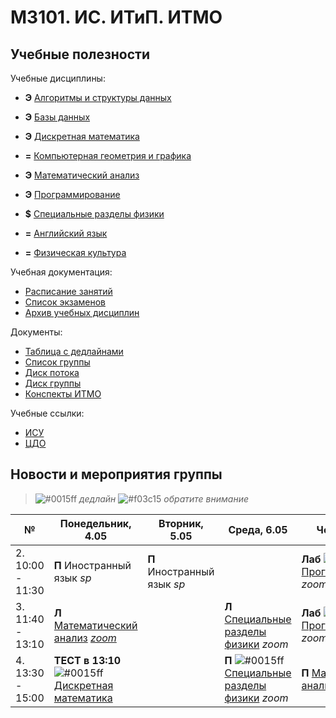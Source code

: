 # M3101. ИС. ИТиП. ИТМО

## Учебные полезности

Учебные дисциплины:
* **Э** [Алгоритмы и структуры данных](Subjects/Algorithms.md)
* **Э** [Базы данных](Subjects/Databases.md)
* **Э** [Дискретная математика](Subjects/DiscreteMathematics.md)
* **=** [Компьютерная геометрия и графика](Subjects/ComputerGeometryAndGraphics.md)
* **Э** [Математический анализ](Subjects/MathematicalAnalysis.md)
* **Э** [Программирование](Subjects/Programming.md)
* **$** [Специальные разделы физики](Subjects/Physics.md)

* **=** [Английский язык](https://vk.cc/ak65kn)
* **=** [Физическая культура](https://isu.ifmo.ru/pls/apex/f?p=2153:15:108337501947348::NO:RP,3::)

Учебная документация:
* [Расписание занятий](Timetable.md#Расписание)
* [Список экзаменов](Timetable.md#Экзамены)
* [Архив учебных дисциплин](Subjects/Archive/README.md)

Документы:
* [Таблица с дедлайнами](https://docs.google.com/spreadsheets/d/1cRn8rUsxOMyPOczXcyuTHq2O2s8YiK2KlF5f5xwN25g/edit)
* [Список группы](GroupList.md)
* [Диск потока](https://drive.google.com/drive/folders/1fC6WB74TOPxm7cGoJRpLWFFAYl6r1nQl)
* [Диск группы](https://drive.google.com/drive/folders/1-vDZS3wehIW1l_QkGFHEEHH3K2wVaMKx)
* [Конспекты ИТМО](http://neerc.ifmo.ru/wiki/)

Учебные ссылки:
* [ИСУ](https://isu.ifmo.ru/)
* [ЦДО](https://de.ifmo.ru/)

## Новости и мероприятия группы

> ![#0015ff](https://placehold.it/15/0015ff/000000?text=+) *дедлайн*  ![#f03c15](https://placehold.it/15/f03c15/000000?text=+) *обратите внимание*


|№| Понедельник, 4.05 | Вторник, 5.05 | Среда, 6.05 | Четверг, 7.05 | Пятница, 8.05 | Вторник, 16.06 |
| ----- | ------ |------ |------ |------ |------ |------ |
| 2. 10:00 - 11:30| **П** Иностранный язык *sp* | **П** Иностранный язык *sp* | | **Лаб** ![#0015ff](https://placehold.it/15/0015ff/000000?text=+) [Программирование](Subjects/Programming.md) *zoom* | **Лаб** ![#0015ff](https://placehold.it/15/0015ff/000000?text=+) [Дискретная математика](Subjects/DiscreteMathematics.md) *discord* | |
| 3. 11:40 - 13:10| **Л** [Математический анализ](Subjects/MathematicalAnalysis.md) [*zoom*](https://itmo.zoom.us/j/83380054658) |  | **Л** [Специальные разделы физики](Subjects/Physics.md) *zoom* | **Лаб** ![#0015ff](https://placehold.it/15/0015ff/000000?text=+) [Программирование](Subjects/Programming.md) *zoom* | **Лаб** ![#0015ff](https://placehold.it/15/0015ff/000000?text=+) [Дискретная математика](Subjects/DiscreteMathematics.md) *discord* | **Л** [Специальные разделы физики](Subjects/Physics.md) *zoom* |
| 4. 13:30 - 15:00|  **ТЕСТ в 13:10** ![#0015ff](https://placehold.it/15/0015ff/000000?text=+) [Дискретная математика](Subjects/DiscreteMathematics.md) | | **П** ![#0015ff](https://placehold.it/15/0015ff/000000?text=+) [Специальные разделы физики](Subjects/Physics.md) *zoom* | **П** [Математический анализ](Subjects/MathematicalAnalysis.md) *no*  | **П** [Математический анализ](Subjects/MathematicalAnalysis.md) *no* | **П** [Специальные разделы физики](Subjects/Physics.md) *zoom*|

